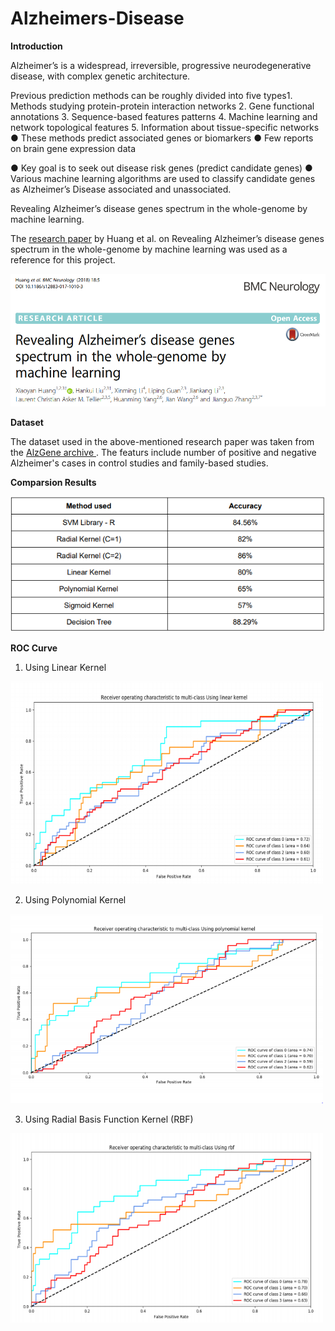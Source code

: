 # Alzheimers-Disease

**Introduction**

Alzheimer’s is a widespread, irreversible, progressive neurodegenerative disease, with complex genetic architecture.

Previous prediction methods can be roughly divided into five types1. Methods studying protein-protein interaction networks
2. Gene functional annotations
3. Sequence-based features patterns
4. Machine learning and network topological features
5. Information about tissue-specific networks
● These methods predict associated genes or biomarkers
● Few reports on brain gene expression data

● Key goal is to seek out disease risk genes (predict candidate genes)
● Various machine learning algorithms are used to classify candidate genes as
Alzheimer’s Disease associated and unassociated.

Revealing Alzheimer’s disease genes spectrum in the whole-genome by machine
learning.

The <a href = "https://pubmed.ncbi.nlm.nih.gov/29320986/">research paper</a> by Huang et al. on Revealing Alzheimer’s disease genes spectrum in the whole-genome by machine learning was used as a reference for this project.

<img src = "https://github.com/isha-git/Alzheimers-Disease/blob/master/Images/ResearchPaper.PNG" width = "600">

**Dataset**

The dataset used in the above-mentioned research paper was taken from the <a href = "http://www.alzgene.org/"> AlzGene archive </a>. The featurs include number of positive and negative Alzheimer's cases in control studies and family-based studies.

**Comparsion Results**

<img src = "https://github.com/shripriyamaheshwari/Alzheimers-Disease/blob/master/Images/comp_table.PNG" width = "600">

**ROC Curve**

1. Using Linear Kernel

<img src = "https://github.com/shripriyamaheshwari/Alzheimers-Disease/blob/master/Images/ROC_linear_kernel.PNG" width=500>

2. Using Polynomial Kernel

<img src = "https://github.com/shripriyamaheshwari/Alzheimers-Disease/blob/master/Images/ROC_Polynomial_Kernel.PNG" width=500>

3. Using Radial Basis Function Kernel (RBF)

<img src = "https://github.com/shripriyamaheshwari/Alzheimers-Disease/blob/master/Images/ROC_RBF.PNG" width=500>
